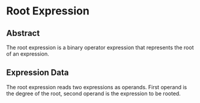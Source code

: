 # Root Expression

## Abstract

The root expression is a binary operator expression that represents the root of an expression. 

## Expression Data

The root expression reads two expressions as operands. First operand is the degree of the root, second operand is the expression to be rooted.